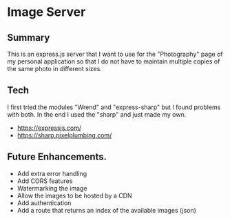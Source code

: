 # Image Server

## Summary

This is an express.js server that I want to use for the "Photography" page of my personal application so that I do not have to maintain multiple copies of the same photo in different sizes.

## Tech

I first tried the modules "Wrend" and "express-sharp" but I found problems with both. In the end I used the "sharp" and just made my own.

- https://expressjs.com/
- https://sharp.pixelplumbing.com/

## Future Enhancements.

- Add extra error handling
- Add CORS features
- Watermarking the image
- Allow the images to be hosted by a CDN
- Add authentication
- Add a route that returns an index of the available images (json)